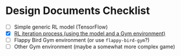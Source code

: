 # Design Documents Checklist

* [ ] Simple generic RL model (TensorFlow)
* [X] [RL iteration process (using the model and a Gym environment)](reinforcement-loop.md)
* [ ] Flappy Bird Gym environment (or use `flappy-bird-gym`?)
* [ ] Other Gym environment (maybe a somewhat more complex game)
